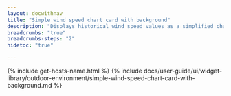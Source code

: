 ```yaml
---
layout: docwithnav
title: "Simple wind speed chart card with background"
description: "Displays historical wind speed values as a simplified chart with background. Optionally may display the corresponding latest wind speed value."
breadcrumbs: "true"
breadcrumbs-steps: "2"
hidetoc: "true"

---
```

{% include get-hosts-name.html %}
{% include docs/user-guide/ui/widget-library/outdoor-environment/simple-wind-speed-chart-card-with-background.md %}
